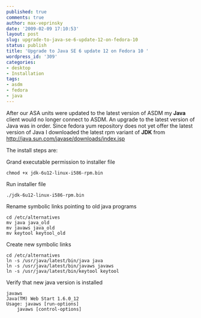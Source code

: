 ```yaml
---
published: true
comments: true
author: max-veprinsky
date: '2009-02-09 17:10:53'
layout: post
slug: upgrade-to-java-se-6-update-12-on-fedora-10
status: publish
title: 'Upgrade to Java SE 6 update 12 on Fedora 10 '
wordpress_id: '309'
categories:
- desktop
- Installation
tags:
- asdm
- fedora
- java
---
```


After our ASA units were updated to the latest version of ASDM my **Java** client would no longer connect to ASDM. An upgrade to the latest version of Java was in order. Since fedora yum repository does not yet offer the latest version of Java I downloaded the latest rpm variant of **JDK** from http://java.sun.com/javase/downloads/index.jsp

The install steps are:

Grand executable permission to installer file
```
chmod +x jdk-6u12-linux-i586-rpm.bin
```

Run installer file
```
./jdk-6u12-linux-i586-rpm.bin
```

Rename symbolic links pointing to old java programs
```
cd /etc/alternatives
mv java java_old
mv javaws java_old
mv keytool keytool_old
```

Create new symbolic links
```
cd /etc/alternatives
ln -s /usr/java/latest/bin/java java
ln -s /usr/java/latest/bin/javaws javaws
ln -s /usr/java/latest/bin/keytool keytool
```

Verify that new java version is installed
```
javaws
Java(TM) Web Start 1.6.0_12 
Usage: javaws [run-options] 	
 	javaws [control-options]
```
